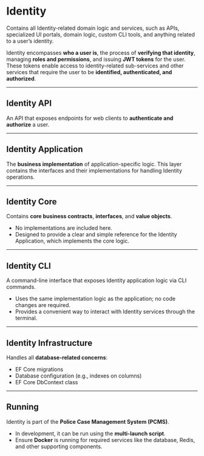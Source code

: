 # Identity

Contains all Identity-related domain logic and services, such as APIs, specialized UI portals, domain logic, custom CLI tools, and anything related to a user’s identity.

Identity encompasses **who a user is**, the process of **verifying that identity**, managing **roles and permissions**, and issuing **JWT tokens** for the user. These tokens enable access to identity-related sub-services and other services that require the user to be **identified, authenticated, and authorized**.

---

## Identity API

An API that exposes endpoints for web clients to **authenticate and authorize** a user.

---

## Identity Application

The **business implementation** of application-specific logic. This layer contains the interfaces and their implementations for handling Identity operations.

---

## Identity Core

Contains **core business contracts**, **interfaces**, and **value objects**.

* No implementations are included here.
* Designed to provide a clear and simple reference for the Identity Application, which implements the core logic.

---

## Identity CLI

A command-line interface that exposes Identity application logic via CLI commands.

* Uses the same implementation logic as the application; no code changes are required.
* Provides a convenient way to interact with Identity services through the terminal.

---

## Identity Infrastructure

Handles all **database-related concerns**:

* EF Core migrations
* Database configuration (e.g., indexes on columns)
* EF Core DbContext class

---

## Running

Identity is part of the **Police Case Management System (PCMS)**.

* In development, it can be run using the **multi-launch script**.
* Ensure **Docker** is running for required services like the database, Redis, and other supporting components.